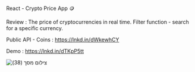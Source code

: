 React - Crypto Price App 🪙

Review :
The price of cryptocurrencies in real time.
Filter function - search for a specific currency.

Public API - Coins :
https://lnkd.in/dWkewhCY

Demo :
https://lnkd.in/dTKpP5tt

![‏‏צילום מסך (38)](https://user-images.githubusercontent.com/87603302/197865514-28229549-31a8-43ad-8e1a-33b14eee390b.png)

